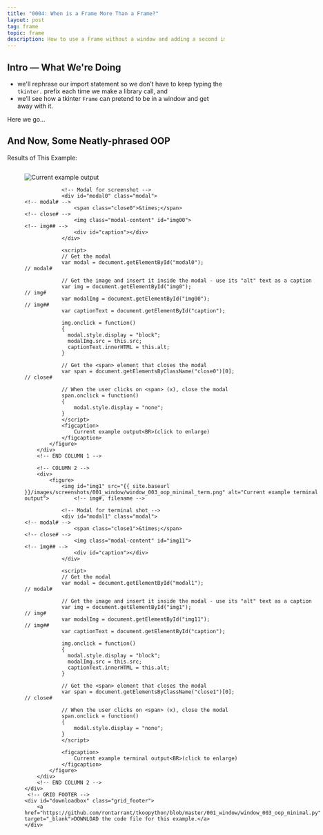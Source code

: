 ```yaml
---
title: "0004: When is a Frame More Than a Frame?"
layout: post
tag: frame
topic: frame
description: How to use a Frame without a window and adding a second import statement to cut back o typing.
---
```


## Intro — What We're Doing

- we'll rephrase our import statement so we don’t have to keep typing the `tkinter.` prefix each time we make a library call, and
- we’ll see how a tkinter `Frame` can pretend to be in a window and get away with it.

Here we go...

## And Now, Some Neatly-phrased OOP

<!-- 0, 1, 2 -->
<!-- FIRST occurrence of application, terminal, and source code screen-shots on a single page -->
<div>
	<!-- GRID HEADER -->
	<div class="grid_header">
		<p class="screenshot_grid_header_blurb">Results of This Example:</p>
	</div>
	<div class="columns">
		<!-- COLUMN 1 -->
		<div>
			<figure>
				<img id="img0" src="{{ site.baseurl }}/images/screenshots/001_window/window_003_oop_minimal.png" alt="Current example output">		<!-- img# -->
				
				<!-- Modal for screenshot -->
				<div id="modal0" class="modal">																<!-- modal# -->
					<span class="close0">&times;</span>														<!-- close# -->
					<img class="modal-content" id="img00">														<!-- img## -->
					<div id="caption"></div>
				</div>
				
				<script>
				// Get the modal
				var modal = document.getElementById("modal0");													// modal#
				
				// Get the image and insert it inside the modal - use its "alt" text as a caption
				var img = document.getElementById("img0");														// img#
				var modalImg = document.getElementById("img00");												// img##
				var captionText = document.getElementById("caption");
	
				img.onclick = function()
				{
				  modal.style.display = "block";
				  modalImg.src = this.src;
				  captionText.innerHTML = this.alt;
				}
				
				// Get the <span> element that closes the modal
				var span = document.getElementsByClassName("close0")[0];										// close#
				
				// When the user clicks on <span> (x), close the modal
				span.onclick = function()
				{ 
					modal.style.display = "none";
				}
				</script>
				<figcaption>
					Current example output<BR>(click to enlarge)
				</figcaption>
			</figure>
		</div>
		<!-- END COLUMN 1 -->
		
		<!-- COLUMN 2 -->
		<div>
			<figure>
				<img id="img1" src="{{ site.baseurl }}/images/screenshots/001_window/window_003_oop_minimal_term.png" alt="Current example terminal output"> 		<!-- img#, filename -->
	
				<!-- Modal for terminal shot -->
				<div id="modal1" class="modal">																			<!-- modal# -->
					<span class="close1">&times;</span>																	<!-- close# -->
					<img class="modal-content" id="img11">																	<!-- img## -->
					<div id="caption"></div>
				</div>
				
				<script>
				// Get the modal
				var modal = document.getElementById("modal1");																// modal#
				
				// Get the image and insert it inside the modal - use its "alt" text as a caption
				var img = document.getElementById("img1");																	// img#
				var modalImg = document.getElementById("img11");															// img##
				var captionText = document.getElementById("caption");
	
				img.onclick = function()
				{
				  modal.style.display = "block";
				  modalImg.src = this.src;
				  captionText.innerHTML = this.alt;
				}
				
				// Get the <span> element that closes the modal
				var span = document.getElementsByClassName("close1")[0];													// close#
				
				// When the user clicks on <span> (x), close the modal
				span.onclick = function()
				{ 
					modal.style.display = "none";
				}
				</script>
	
				<figcaption>
					Current example terminal output<BR>(click to enlarge)
				</figcaption>
			</figure>
		</div>
		<!-- END COLUMN 2 -->
	</div>
	 <!-- GRID FOOTER -->
	<div id="downloadbox" class="grid_footer">
		<a href="https://github.com/rontarrant/tkoopython/blob/master/001_window/window_003_oop_minimal.py" target="_blank">DOWNLOAD the code file for this example.</a>
	</div>
</div>
<BR>
<!-- end of snippet for FIRST (1st) occurrence of application, terminal and source code screen-shots on a single page -->

Changing the import statement so we're left with the least amount of code to open a window looks something like this:

```python
from tkinter import *

def main():
	window = Window()
	window.mainloop()

class Window(Tk):
	def __init__(self):
		super().__init__()

if __name__ == "__main__":
	main()
```

### Breakdown

Yes, it’s another do-nothing example, but now we’re laying groundwork for what’s to come. Let’s look at the differences from our previous minimal example.

#### Import Everything and be Done with It

First, the `tkinter.` prefix:

```python
tkinter.Tk()
```

This library call can be done like this now:

```python
Tk()
```

Second, we derive our own `Window` class. It's not necessary, but it helps keep our code neatly modular.

#### The Derived Window

At the top of the class, we define an `__init__()` method. For this demo, it isn’t important, but when we start passing arguments to the super-class, it will be. And that call is made with the `super()` prefix. Be careful with the order of the brackets, dot, and underscores. The call has to look like this:

```python
super().__init__()
```

It’s awkward to type, but *Pythonic* as all git-out... OOPish, too.

There are other benefits to using a `Window` class which we’ll talk more about later.

#### main()

Instead of instantiating our window directly from the library, we instantiate the `Window` class. This keeps `main()` neat and tidy.

*Note: For this and all future examples, we don’t have to change anything in `main()`. It’s evolved as far as it needs to.*

The second line of `main()`—as before—opens the window.

Now let’s look at a pretentious frame...

## It’s a Frame Up

<!-- 3, 4, 5 -->
<!-- SECOND occurrence of application, terminal, and source code screenshots on a single page -->
<div>
	<!-- GRID HEADER -->
	<div class="grid_header">
		<p class="screenshot_grid_header_blurb">Results of This Example:</p>
	</div>
	<div class="columns">
		<!-- COLUMN 1 -->
		<div>
			<figure>
				<img id="img3" src="{{ site.baseurl }}/images/screenshots/002_frame/frame_001_minimal.png" alt="Current example output">		<!-- img# -->
				
				<!-- Modal for screenshot -->
				<div id="modal3" class="modal">																<!-- modal# -->
					<span class="close3">&times;</span>														<!-- close# -->
					<img class="modal-content" id="img33">														<!-- img## -->
					<div id="caption"></div>
				</div>
				
				<script>
				// Get the modal
				var modal = document.getElementById("modal3");													// modal#
				
				// Get the image and insert it inside the modal - use its "alt" text as a caption
				var img = document.getElementById("img3");														// img#
				var modalImg = document.getElementById("img33");												// img##
				var captionText = document.getElementById("caption");
	
				img.onclick = function()
				{
				  modal.style.display = "block";
				  modalImg.src = this.src;
				  captionText.innerHTML = this.alt;
				}
				
				// Get the <span> element that closes the modal
				var span = document.getElementsByClassName("close3")[0];										// close#
				
				// When the user clicks on <span> (x), close the modal
				span.onclick = function()
				{ 
					modal.style.display = "none";
				}
				</script>
				<figcaption>
					Current example output<BR>(click to enlarge)
				</figcaption>
			</figure>
		</div>
		<!-- END COLUMN 1 -->
		
		<!-- COLUMN 2 -->
		<div>
			<figure>
				<img id="img4" src="{{ site.baseurl }}/images/screenshots/002_frame/frame_001_minimal_term.png" alt="Current example terminal output"> 		<!-- img#, filename -->
	
				<!-- Modal for terminal shot -->
				<div id="modal4" class="modal">																			<!-- modal# -->
					<span class="close4">&times;</span>																	<!-- close# -->
					<img class="modal-content" id="img44">																	<!-- img## -->
					<div id="caption"></div>
				</div>
				
				<script>
				// Get the modal
				var modal = document.getElementById("modal4");																// modal#
				
				// Get the image and insert it inside the modal - use its "alt" text as a caption
				var img = document.getElementById("img4");																	// img#
				var modalImg = document.getElementById("img44");															// img##
				var captionText = document.getElementById("caption");
	
				img.onclick = function()
				{
				  modal.style.display = "block";
				  modalImg.src = this.src;
				  captionText.innerHTML = this.alt;
				}
				
				// Get the <span> element that closes the modal
				var span = document.getElementsByClassName("close4")[0];													// close#
				
				// When the user clicks on <span> (x), close the modal
				span.onclick = function()
				{ 
					modal.style.display = "none";
				}
				</script>
	
				<figcaption>
					Current example terminal output<BR>(click to enlarge)
				</figcaption>
			</figure>
		</div>
		<!-- END COLUMN 2 -->
	</div>
	 <!-- GRID FOOTER -->
	<div id="downloadbox" class="grid_footer">
		<a href="https://github.com/rontarrant/tkoopython/blob/master/002_frame/frame_001_minimal.py" target="_blank">DOWNLOAD the code file for this example.</a>
	</div>
</div>
<BR>
<!-- end of snippet for SECOND (2nd) occurrence of application, terminal and source code screen-shots on a single page -->

So far, we've operated under the assumption that all tkinter applications need a window to put widgets in. Well, that’s not exactly true. We can get a window by sneaking in the back door, so to speak.

Here’s out next example:

```python
from tkinter import *
from tkinter import ttk

def main():
	app = MainFrame()
	app.mainloop()

class MainFrame(ttk.Frame):
	def __init__(self, master = None):
		super().__init__(master)
		print(self.winfo_toplevel().winfo_children())
		
if __name__ == "__main__":
	main()
```

### Breakdown

This code doesn't include a statement to add a window, but a window still opens. I'm not saying this is a great idea, but it is possible.

We can see further proof of the window's existence in the terminal where a list of the window's children is displayed using a call to `self.winfo_toplevel().winfo_children()`. There’s only one child—the frame—but the point is made... a frame can be the highest-level widget defined in your code.

We’ll be coming back to `winfo_toplevel()` and more of its child methods in later posts because it's a quick-n-easy way to access the attributes of an application's window... including those we add for ourselves.

## Conclusion

And that’s all for this time. Next time, we’ll see what a properly OOPed-up frame looks like as well as how it fits into the scheme of things.

‘Til then, take care of yourselves and may the elves of reusable code tinker with your tkinter.

<div class="blog-nav">
	<div style="float: left;">
		<a href="{{ site.baseurl }}/2021/08/20/0003-windows-first-steps.html">Previous: Windows - First Steps</a>
	</div>
	<div style="float: right;">
		<a href="{{ site.baseurl }}/2021/09/03/0005-not-so-minimal.html">Next: Not So Minimal</a>
	</div>
</div>

